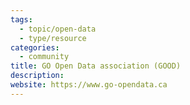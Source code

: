 ```yaml
---
tags:
  - topic/open-data
  - type/resource
categories: 
  - community
title: GO Open Data association (GOOD)
description:
website: https://www.go-opendata.ca
---
```

